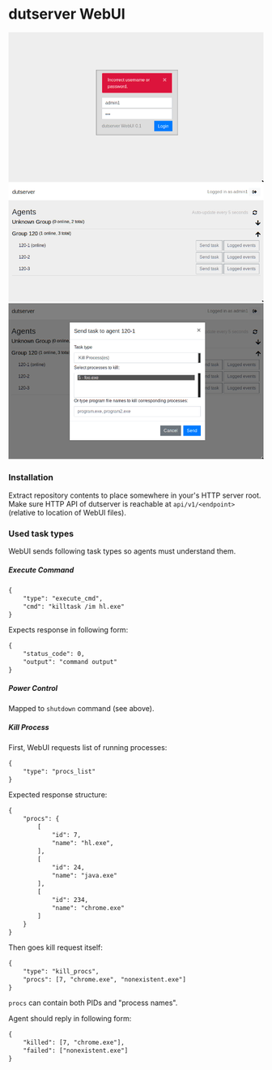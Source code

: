 # dutserver WebUI

![Login Window Screenshot](_screenshots/login.png)
![Dashboard Screenshot](_screenshots/dashboard.png)
![Kill Process Task Dialog Screenshot](_screenshots/killprocs.png)

### Installation

Extract repository contents to place somewhere in your's HTTP server root.
Make sure HTTP API of dutserver is reachable at `api/v1/<endpoint>` (relative
to location of WebUI files).

### Used task types

WebUI sends following task types so agents must understand them.

##### Execute Command

```
{
    "type": "execute_cmd",
    "cmd": "killtask /im hl.exe"
}
```

Expects response in following form:
```
{
    "status_code": 0,
    "output": "command output"
}
```

##### Power Control

Mapped to `shutdown` command (see above).

##### Kill Process

First, WebUI requests list of running processes:
```
{
    "type": "procs_list"
}
```

Expected response structure:
```
{
    "procs": {
        [
            "id": 7,
            "name": "hl.exe",
        ],
        [
            "id": 24,
            "name": "java.exe"
        ],
        [
            "id": 234,
            "name": "chrome.exe"
        ]
    }
}
```

Then goes kill request itself:
```
{
    "type": "kill_procs",
    "procs": [7, "chrome.exe", "nonexistent.exe"]
}
```
`procs` can contain both PIDs and "process names". 

Agent should reply in following form:
```
{
    "killed": [7, "chrome.exe"],
    "failed": ["nonexistent.exe"]
}
```

